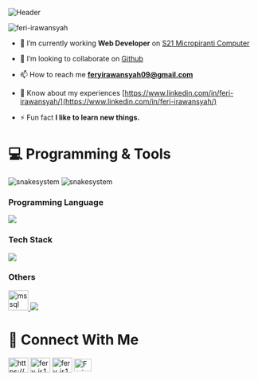 ![Header](https://github.com/user-attachments/assets/86c86d08-03f0-4bd8-8616-45fac457d790)
<p align="left"> <img src="https://komarev.com/ghpvc/?username=feri-irawansyah&label=Profile%20views&color=0e75b6&style=flat" alt="feri-irawansyah" /> </p>

- 🔭 I’m currently working **Web Developer** on [S21 Micropiranti Computer](https://micropiranti.com/)

- 👯 I’m looking to collaborate on [Github](https://github.com/feri-irawansyah)

- 📫 How to reach me **feryirawansyah09@gmail.com**
- 📄 Know about my experiences [https://www.linkedin.com/in/feri-irawansyah/](https://www.linkedin.com/in/feri-irawansyah/)
- ⚡ Fun fact **I like to learn new things.**

# 💻 Programming & Tools
<p align="left"><img  src="https://github-readme-stats.vercel.app/api/top-langs/?username=feri-irawansyah&layout=compact&langs_count=10&exclude_repo=true?&cache_seconds=60" alt="snakesystem" />
<img src="https://github-profile-summary-cards.vercel.app/api/cards/repos-per-language?username=feri-irawansyah&theme=radical&?cache_seconds=60" alt="snakesystem" /> 
</p>

### Programming Language
<p align="start">
  <a href="https://skillicons.dev">
    <img src="https://skillicons.dev/icons?i=rust,js,html,css,cs,ts,python" />
  </a>
</p>

### Tech Stack
<p align="start">
  <a href="https://skillicons.dev">
    <img src="https://skillicons.dev/icons?i=actix,vite,svelte,bun,nodejs,dotnet,flask,react,bootstrap,sass,tauri,express" />
  </a>
</p>

### Others
<p align="start">
  <a href="https://skillicons.dev">
    <a href="https://www.microsoft.com/en-us/sql-server" target="_blank" rel="noreferrer"> <img src="https://www.svgrepo.com/show/303229/microsoft-sql-server-logo.svg" alt="mssql" width="40" height="40"/> </a>
    <img src="https://skillicons.dev/icons?i=postgres,mongo,redis,sqlite,git,vercel,netlify,prisma,ubuntu,vitest,nginx,docker,kubernetes" />
  </a>
</p>

# 📩 Connect With Me
<p align="left">
<a href="https://www.linkedin.com/in/feri-irawansyah/" target="_blank"><img align="center" src="https://raw.githubusercontent.com/rahuldkjain/github-profile-readme-generator/master/src/images/icons/Social/linked-in-alt.svg" alt="https://www.linkedin.com/in/feri-irawansyah/" height="30" width="40" /></a>
<a href="https://www.instagram.com/fery_ir.1/" target="_blank"><img align="center" src="https://raw.githubusercontent.com/rahuldkjain/github-profile-readme-generator/master/src/images/icons/Social/instagram.svg" alt="fery_ir.1" height="30" width="40" /></a> <a href="https://medium.com/@snakesystem" target="_blank"><img align="center" src="https://raw.githubusercontent.com/rahuldkjain/github-profile-readme-generator/master/src/images/icons/Social/medium.svg" alt="fery_ir.1" height="30" width="40" /></a>
<a href="https://x.com/iraonesyah100" target="blank"><img align="center" src="https://raw.githubusercontent.com/rahuldkjain/github-profile-readme-generator/master/src/images/icons/Social/twitter.svg" alt="Feri" height="25" width="35" /></a>
</p>
